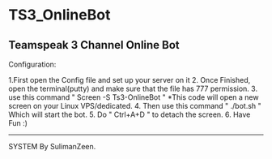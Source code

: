 # TS3_OnlineBot
Teamspeak 3 Channel Online Bot
----------------------------------------------------------------------------------------------------------------------------------------------------------------------------------------


Configuration:

1.First open the Config file and set up your server on it 
2. Once Finished, open the terminal(putty) and make sure that the file has 777 permission.
3. use this command " Screen -S Ts3-OnlineBot " *This code will open a new screen on your Linux VPS/dedicated. 
4. Then use this command " ./bot.sh " Which will start the bot. 
5. Do " Ctrl+A+D " to detach the screen.
6. Have Fun :)

----------------------------------------------------------------------------------------------------------------------------------------------------------------------------------------


SYSTEM By SulimanZeen.


